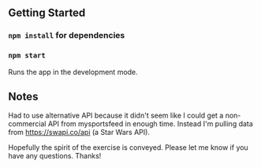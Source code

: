 ## Getting Started

### `npm install` for dependencies

### `npm start`

Runs the app in the development mode.<br>

## Notes

Had to use alternative API because it didn't seem like I could get a non-commercial API from mysportsfeed in enough time. Instead I'm pulling data from https://swapi.co/api (a Star Wars API).


Hopefully the spirit of the exercise is conveyed. Please let me know if you have any questions. Thanks!